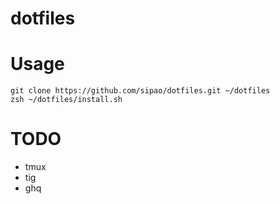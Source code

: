 # dotfiles

# Usage
```
git clone https://github.com/sipao/dotfiles.git ~/dotfiles
zsh ~/dotfiles/install.sh
```


# TODO
- tmux
- tig
- ghq
